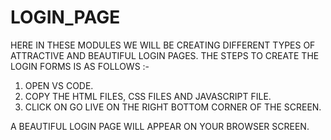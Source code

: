 # LOGIN_PAGE

HERE IN THESE MODULES WE WILL BE CREATING DIFFERENT TYPES OF ATTRACTIVE AND BEAUTIFUL LOGIN PAGES. THE STEPS TO CREATE THE LOGIN FORMS IS AS FOLLOWS :-
1) OPEN VS CODE.
2) COPY THE HTML FILES, CSS FILES AND JAVASCRIPT FILE.
3) CLICK ON GO LIVE ON THE RIGHT BOTTOM CORNER OF THE SCREEN.

A BEAUTIFUL LOGIN PAGE WILL APPEAR ON YOUR BROWSER SCREEN.
